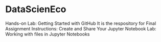 # DataScienEco
Hands-on Lab: Getting Started with GitHub
It is the respository for Final Assignment Instructions: Create and Share Your Jupyter Notebook
Lab: Working with files in Jupyter Notebooks
